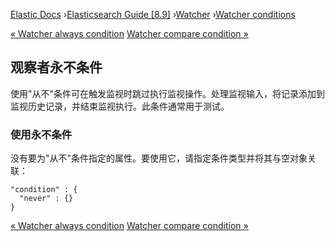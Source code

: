 

[Elastic Docs](/guide/) ›[Elasticsearch Guide [8.9]](index.md)
›[Watcher](xpack-alerting.md) ›[Watcher conditions](condition.md)

[« Watcher always condition](condition-always.md) [Watcher compare condition
»](condition-compare.md)

## 观察者永不条件

使用"从不"条件可在触发监视时跳过执行监视操作。处理监视输入，将记录添加到监视历史记录，并结束监视执行。此条件通常用于测试。

### 使用永不条件

没有要为"从不"条件指定的属性。要使用它，请指定条件类型并将其与空对象关联：

    
    
    "condition" : {
      "never" : {}
    }

[« Watcher always condition](condition-always.md) [Watcher compare condition
»](condition-compare.md)
